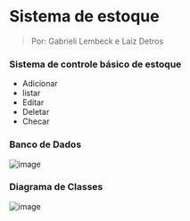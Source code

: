 # Sistema de estoque
> Por: Gabrieli Lembeck e Laiz Detros

### Sistema de controle básico de estoque
* Adicionar
* listar
* Editar
* Deletar
* Checar

### Banco de Dados
![image](https://github.com/user-attachments/assets/b7c1b911-6d3b-4da6-9967-975bce0d148a)

### Diagrama de Classes
![image](https://github.com/user-attachments/assets/26b04d39-4858-42b8-97b6-638e58783dc9)
